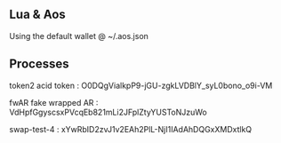 ## Lua & Aos
Using the default wallet @ ~/.aos.json

## Processes

token2 acid token : O0DQgVialkpP9-jGU-zgkLVDBlY_syL0bono_o9i-VM

fwAR  fake wrapped AR : VdHpfGgyscsxPVcqEb821mLi2JFplZtyYUSToNJzuWo

swap-test-4 : xYwRbID2zvJ1v2EAh2PlL-NjI1IAdAhDQGxXMDxtlkQ